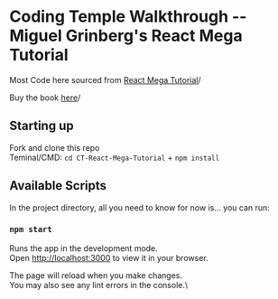 # Coding Temple Walkthrough -- Miguel Grinberg's React Mega Tutorial

Most Code here sourced from [React Mega Tutorial](https://blog.miguelgrinberg.com/post/introducing-the-react-mega-tutorial)/

Buy the book [here](https://www.amazon.com/React-Mega-Tutorial-development-step-step/dp/B09Y96B9Q1)/
## Starting up
Fork and clone this repo\
Teminal/CMD: `cd CT-React-Mega-Tutorial` + `npm install`

## Available Scripts

In the project directory, all you need to know for now is... you can run:

### `npm start`

Runs the app in the development mode.\
Open [http://localhost:3000](http://localhost:3000) to view it in your browser.

The page will reload when you make changes.\
You may also see any lint errors in the console.\

